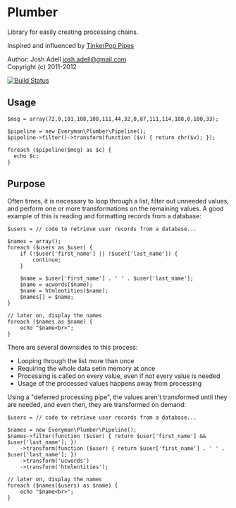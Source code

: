 Plumber
=======
Library for easily creating processing chains.

Inspired and influenced by [TinkerPop Pipes](http://pipes.tinkerpop.com)

Author: Josh Adell <josh.adell@gmail.com>  
Copyright (c) 2011-2012

[![Build Status](https://secure.travis-ci.org/jadell/plumber.png?branch=master)](http://travis-ci.org/jadell/plumber)

Usage
-----

    $msg = array(72,0,101,108,108,111,44,32,0,87,111,114,108,0,100,33);
    
    $pipeline = new Everyman\Plumber\Pipeline();
    $pipeline->filter()->transform(function ($v) { return chr($v); });
    
    foreach ($pipeline($msg) as $c) {
      echo $c;
    }

Purpose
-------

Often times, it is necessary to loop through a list, filter out unneeded values, and perform one or more transformations on the remaining values. A good example of this is reading and formatting records from a database:

    $users = // code to retrieve user records from a database...
    
    $names = array();
    foreach ($users as $user) {
    	if (!$user['first_name'] || !$user['last_name']) {
    		continue;
    	}
    
    	$name = $user['first_name'] . ' ' . $user['last_name'];
    	$name = ucwords($name);
    	$name = htmlentities($name);
    	$names[] = $name;
    }
    
    // later on, display the names
    foreach ($names as $name) {
    	echo "$name<br>";
    }

There are several downsides to this process:
* Looping through the list more than once
* Requiring the whole data setin memory at once
* Processing is called on every value, even if not every value is needed
* Usage of the processed values happens away from processing

Using a "deferred processing pipe", the values aren't transformed until they are needed, and even then, they are transformed on demand:

    $users = // code to retrieve user records from a database...
    
    $names = new Everyman\Plumber\Pipeline();
    $names->filter(function ($user) { return $user['first_name'] && $user['last_name']; })
    	->transform(function ($user) { return $user['first_name'] . ' ' . $user['last_name']; })
    	->transform('ucwords')
    	->transform('htmlentities');
    
    // later on, display the names
    foreach ($names($users) as $name) {
    	echo "$name<br>";
    }
